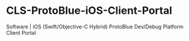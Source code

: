 # CLS-ProtoBlue-iOS-Client-Portal
Software | iOS (Swift/Objective-C Hybrid) ProtoBlue Dev/Debug Platform Client Portal
